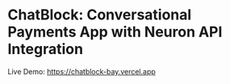 # ChatBlock: Conversational Payments App with Neuron API Integration

Live Demo: https://chatblock-bay.vercel.app
